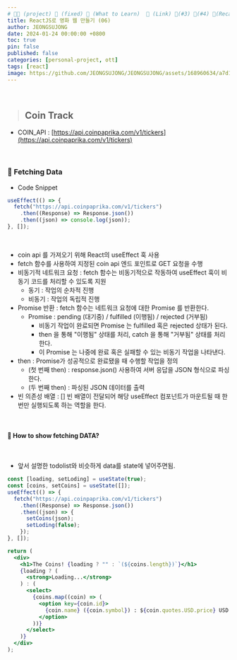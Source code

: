 ```yaml
---
# 👨‍💻 (project) 📌 (fixed) 📖 (What to Learn)  🌱 (Link) 🧷(#3) 📌(#4) 👀(Recap)
title: ReactJS로 영화 웹 만들기 (06)
author: JEONGSUJONG
date: 2024-01-24 00:00:00 +0800
toc: true
pin: false
published: false
categories: [personal-project, ott]
tags: [react]
image: https://github.com/JEONGSUJONG/JEONGSUJONG/assets/168960634/a7d1fbfa-583b-40c9-b3be-1fc0e42ba1e0
---
```


<br>

> ## Coin Track

- COIN_API : [https://api.coinpaprika.com/v1/tickers](https://api.coinpaprika.com/v1/tickers)

<br>

### 🧷 Fetching Data

- Code Snippet

```jsx
useEffect(() => {
  fetch("https://api.coinpaprika.com/v1/tickers")
    .then((Response) => Response.json())
    .then((json) => console.log(json));
}, []);
```

<br>

- coin api 를 가져오기 위해 React의 useEffect 훅 사용
- fetch 함수를 사용하여 지정된 coin api 엔드 포인트로 GET 요청을 수행
- 비동기적 네트워크 요청 : fetch 함수는 비동기적으로 작동하여 useEffect 훅이 비동기 코드를 처리할 수 있도록 지원
    - 동기 : 작업의 순차적 진행
    - 비동기 : 작업의 독립적 진행
- Promise 반환 : fetch 함수는 네트워크 요청에 대한 Promise 를 반환한다.
    - Promise : pending (대기중) / fulfilled (이행됨) / rejected (거부됨)
        - 비동기 작업이 완료되면 Promise 는 fulfilled 혹은 rejected 상태가 된다.
        - then 을 통해 "이행됨" 상태를 처리, catch 을 통해 "거부됨" 상태를 처리한다.
        - 이 Promise 는 나중에 완료 혹은 실패할 수 있는 비동기 작업을 나타낸다.
- then : Promise가 성공적으로 완료됐을 때 수행할 작업을 정의
    - (첫 번째 then) : response.json() 사용하여 서버 응답을 JSON 형식으로 파싱한다.
    - (두 번째 then) : 파싱된 JSON 데이터를 출력
- 빈 의존성 배열 : [] 빈 배열이 전달되어 해당 useEffect 컴포넌트가 마운트될 때 한 번만 실행되도록 하는 역할을 한다.

<br>


#### 📌 How to show fetching DATA?

<br>

- 앞서 설명한 todolist와 비슷하게 data를 state에 넣어주면됨.

```jsx
const [loading, setLoding] = useState(true);
const [coins, setCoins] = useState([]);
useEffect(() => {
  fetch("https://api.coinpaprika.com/v1/tickers")
    .then((Response) => Response.json())
    .then((json) => {
      setCoins(json);
      setLoding(false);
    });
}, []);
```

```jsx
return (
  <div>
    <h1>The Coins! {loading ? "" : `(${coins.length})`}</h1>
    {loading ? (
      <strong>Loading...</strong>
    ) : (
      <select>
        {coins.map((coin) => (
          <option key={coin.id}>
            {coin.name} ({coin.symbol}) : ${coin.quotes.USD.price} USD
          </option>
        ))}
      </select>
    )}
  </div>
);
```

<!-- ![gif](https://github.com/JEONGSUJONG/readme-main/assets/142254876/010c468b-7486-4d5a-9623-5b3792a66a1d){: width=100% height=100% .normal} -->